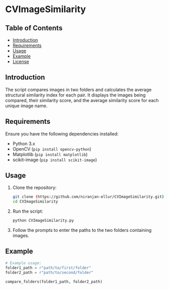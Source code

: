 # CVImageSimilarity


## Table of Contents

- [Introduction](#introduction)
- [Requirements](#requirements)
- [Usage](#usage)
- [Example](#example)
- [License](#license)

## Introduction

The script compares images in two folders and calculates the average structural similarity index for each pair. It displays the images being compared, their similarity score, and the average similarity score for each unique image name.

## Requirements

Ensure you have the following dependencies installed:

- Python 3.x
- OpenCV (`pip install opencv-python`)
- Matplotlib (`pip install matplotlib`)
- scikit-image (`pip install scikit-image`)

## Usage

1. Clone the repository:

    ```bash
    git clone (https://github.com/niranjan-ellur/CVImageSimilarity.git)
    cd CVImageSimilarity
    ```

2. Run the script:

    ```bash
    python CVImageSimilarity.py
    ```

3. Follow the prompts to enter the paths to the two folders containing images.

## Example

```python
# Example usage:
folder1_path = r"path/to/first/folder"
folder2_path = r"path/to/second/folder"

compare_folders(folder1_path, folder2_path)
